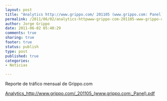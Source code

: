 ```yaml
--- 
layout: post
title: "Analytics http://www.grippo.com/ 201105 (www.grippo.com: Panel)"
permalink: /2011/06/02/analytics-httpwww-grippo-com-201105-www-grippo-com-panel/
author: Jorge Grippo
date: 2011-06-02 05:40:29
comments: true
sharing: true
footer: true
status: publish
type: post
published: true
categories: 
- Noticias

---
```

<!-- 206 -->
Reporte de tráfico mensual de Grippo.com

<a href="http://blog.grippo.com/wp-content/uploads/2011/06/201105_www-grippo-com_panel.pdf">Analytics_http://www.grippo.com/_201105_(www.grippo.com:_Panel).pdf</a>

